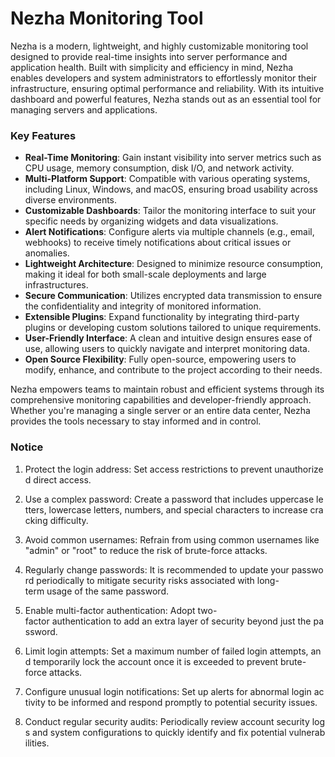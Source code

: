 # Nezha Monitoring Tool

Nezha is a modern, lightweight, and highly customizable monitoring tool designed to provide real-time insights into server performance and application health. Built with simplicity and efficiency in mind, Nezha enables developers and system administrators to effortlessly monitor their infrastructure, ensuring optimal performance and reliability. With its intuitive dashboard and powerful features, Nezha stands out as an essential tool for managing servers and applications.

### Key Features

- **Real-Time Monitoring**: Gain instant visibility into server metrics such as CPU usage, memory consumption, disk I/O, and network activity.
- **Multi-Platform Support**: Compatible with various operating systems, including Linux, Windows, and macOS, ensuring broad usability across diverse environments.
- **Customizable Dashboards**: Tailor the monitoring interface to suit your specific needs by organizing widgets and data visualizations.
- **Alert Notifications**: Configure alerts via multiple channels (e.g., email, webhooks) to receive timely notifications about critical issues or anomalies.
- **Lightweight Architecture**: Designed to minimize resource consumption, making it ideal for both small-scale deployments and large infrastructures.
- **Secure Communication**: Utilizes encrypted data transmission to ensure the confidentiality and integrity of monitored information.
- **Extensible Plugins**: Expand functionality by integrating third-party plugins or developing custom solutions tailored to unique requirements.
- **User-Friendly Interface**: A clean and intuitive design ensures ease of use, allowing users to quickly navigate and interpret monitoring data.
- **Open Source Flexibility**: Fully open-source, empowering users to modify, enhance, and contribute to the project according to their needs.

Nezha empowers teams to maintain robust and efficient systems through its comprehensive monitoring capabilities and developer-friendly approach. Whether you're managing a single server or an entire data center, Nezha provides the tools necessary to stay informed and in control.

### Notice

1.  Protect the login address: Set access restrictions to prevent unauthorized direct access.
    
2.  Use a complex password: Create a password that includes uppercase letters, lowercase letters, numbers, and special characters to increase cracking difficulty.
    
3.  Avoid common usernames: Refrain from using common usernames like "admin" or "root" to reduce the risk of brute-force attacks.
    
4.  Regularly change passwords: It is recommended to update your password periodically to mitigate security risks associated with long-term usage of the same password.
    
5.  Enable multi-factor authentication: Adopt two-factor authentication to add an extra layer of security beyond just the password.
    
6.  Limit login attempts: Set a maximum number of failed login attempts, and temporarily lock the account once it is exceeded to prevent brute-force attacks.
    
7.  Configure unusual login notifications: Set up alerts for abnormal login activity to be informed and respond promptly to potential security issues.
    
8.  Conduct regular security audits: Periodically review account security logs and system configurations to quickly identify and fix potential vulnerabilities.
        